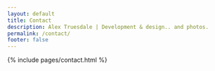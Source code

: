 ```yaml
---
layout: default
title: Contact
description: Alex Truesdale | Development & design.. and photos.
permalink: /contact/
footer: false
---
```

{% include pages/contact.html %}
